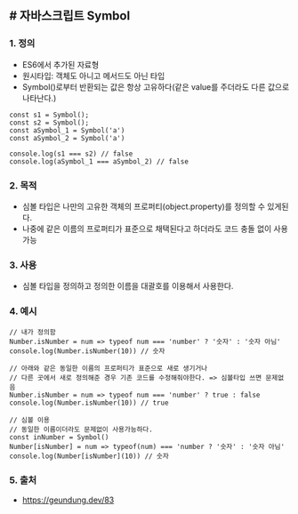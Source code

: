 ## # 자바스크립트 Symbol

### 1. 정의

-   ES6에서 추가된 자료형
-   원시타입: 객체도 아니고 메서드도 아닌 타입
-   Symbol()로부터 반환되는 값은 항상 고유하다(같은 value를 주더라도 다른 값으로 나타난다.)

```JSX
const s1 = Symbol();
const s2 = Symbol();
const aSymbol_1 = Symbol('a')
const aSymbol_2 = Symbol('a')

console.log(s1 === s2) // false
console.log(aSymbol_1 === aSymbol_2) // false
```

### 2. 목적

-   심볼 타입은 나만의 고유한 객체의 프로퍼티(object.property)를 정의할 수 있게된다.
-   나중에 같은 이름의 프로퍼티가 표준으로 채택된다고 하더라도 코드 충돌 없이 사용 가능

### 3. 사용

-   심볼 타입을 정의하고 정의한 이름을 대괄호를 이용해서 사용한다.

### 4. 예시

```JSX
// 내가 정의함
Number.isNumber = num => typeof num === 'number' ? '숫자' : '숫자 아님'
console.log(Number.isNumber(10)) // 숫자

// 아래와 같은 동일한 이름의 프로퍼티가 표준으로 새로 생기거나
// 다른 곳에서 새로 정의해준 경우 기존 코드를 수정해줘야한다. => 심볼타입 쓰면 문제없음
Number.isNumber = num => typeof num === 'number' ? true : false
console.log(Number.isNumber(10)) // true

// 심볼 이용
// 동일한 이름이더라도 문제없이 사용가능하다.
const inNumber = Symbol()
Number[isNumber] = num => typeof(num) === 'number ? '숫자' : '숫자 아님'
console.log(Number[isNumber](10)) // 숫자
```

### 5. 출처

-   https://geundung.dev/83
